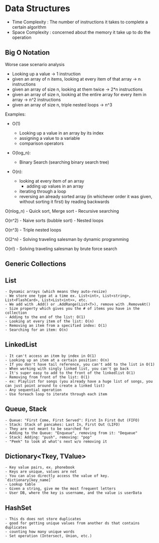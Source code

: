 # Data Structures

- Time Complexity : The number of instructions it takes to complete a certain algorithm
- Space Complexity : concerned about the memory it take up to do the operation

## Big O Notation
Worse case scenario analysis

- Looking up a value -> 1 instruction
- given an array of n items, looking at every item of that array -> n instructions
- given an array of size n, looking at them twice -> 2*n instructions
- given an array of size n, looking at the entire array for every item in array -> n^2 instructions
- given an array of size n, triple nested loops -> n^3

Examples:
- O(1)
    - Looking up a value in an array by its index
    - assigning a value to a variable
    - comparison operators

- O(log_n): 
    - Binary Search (searching binary search tree)

- O(n):
    - looking at every item of an array
        - adding up values in an array
    - iterating through a loop
    - reversing an already sorted array (in whichever order it was given, without sorting it first) by reading backwards

O(nlog_n)
    - Quick sort, Merge sort
    - Recursive searching

O(n^2)
    - Naive sorts (bubble sort)
    - Nested loops

O(n^3)
    - Triple nested loops

O(2^n)
    - Solving traveling salesman by dynamic programming

O(n!)
    - Solving traveling salesman by brute force search

## Generic Collections

## List<T>
    - Dynamic arrays (which means they auto-resize)
    - We store one type at a time ex. List<int>, List<string>, List<FlashCard>, List<List<int>>, etc.
    - We add with .Add() or .AddRange(List<T>), remove with .RemoveAt()
    - Size property which gives you the # of items you have in the collection
    - Adding to the end of the list: O(1)
    - Looking at every item of the list: O(n)
    - Removing an item from a specified index: O(1)
    - Searching for an item: O(n)

## LinkedList<T>
    - It can't access an item by index in O(1)
    - Looking up an item at a certain position: O(n) 
    - If you don't have tail reference, you can't add to the list in O(1)
    - When working with singly linked list, you can't go back
    - It's super easy to add to the front of the linkedlist O(1)
    - Removing from front of the list: O(1)
    - ex: Playlist for songs (you already have a huge list of songs, you can just point around to create a linked list)
    - Any sequential operation
    - Use foreach loop to iterate through each item

## Queue<T>, Stack<T>
    - Queue: "First Come, First Served": First In First Out (FIFO)
    - Stack: Stack of pancakes: Last In, First Out (LIFO)
    - They are not meant to be searched for
    - Adding to the Queue: "Enqueue", removing from it: "Dequeue"
    - Stack: Adding: "push", removing: "pop"
    - "Peek" to look at what's next w/o removing it

## Dictionary<Tkey, TValue>
    - Key value pairs, ex. phonebook
    - Keys are unique, values are not
    - You can also directly access the value of key. `dictionary[key_name]`
    - Lookup table
    - Given a string, give me the most frequent letters
    - User DB, where the key is username, and the value is userData

## HashSet<T>
    - This ds does not store duplicates 
    - good for getting unique values from another ds that contains duplicates
    - counting how many unique words
    - Set operation (Intersect, Union, etc.)